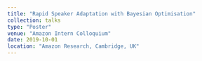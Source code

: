 ```yaml
---
title: "Rapid Speaker Adaptation with Bayesian Optimisation"
collection: talks
type: "Poster"
venue: "Amazon Intern Colloquium"
date: 2019-10-01
location: "Amazon Research, Cambridge, UK"
---
```

